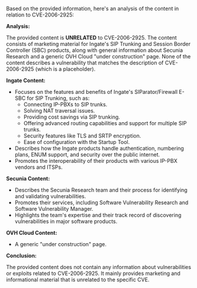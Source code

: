 Based on the provided information, here's an analysis of the content in relation to CVE-2006-2925:

**Analysis:**

The provided content is **UNRELATED** to CVE-2006-2925.  The content consists of marketing material for Ingate's SIP Trunking and Session Border Controller (SBC) products, along with general information about Secunia Research and a generic OVH Cloud "under construction" page. None of the content describes a vulnerability that matches the description of CVE-2006-2925 (which is a placeholder). 

**Ingate Content:**

*   Focuses on the features and benefits of Ingate's SIParator/Firewall E-SBC for SIP Trunking, such as:
    *   Connecting IP-PBXs to SIP trunks.
    *   Solving NAT traversal issues.
    *   Providing cost savings via SIP trunking.
    *   Offering advanced routing capabilities and support for multiple SIP trunks.
    *   Security features like TLS and SRTP encryption.
    *   Ease of configuration with the Startup Tool.
*   Describes how the Ingate products handle authentication, numbering plans, ENUM support, and security over the public internet.
*   Promotes the interoperability of their products with various IP-PBX vendors and ITSPs.

**Secunia Content:**

*   Describes the Secunia Research team and their process for identifying and validating vulnerabilities.
*   Promotes their services, including Software Vulnerability Research and Software Vulnerability Manager.
*   Highlights the team's expertise and their track record of discovering vulnerabilities in major software products.

**OVH Cloud Content:**
* A generic "under construction" page.

**Conclusion:**

The provided content does not contain any information about vulnerabilities or exploits related to CVE-2006-2925. It mainly provides marketing and informational material that is unrelated to the specific CVE.